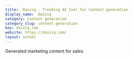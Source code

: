 ```yaml
---
title:  Daiviq - Trending AI tool for Content generation
display_name:  Daiviq
category: Content generation
category_slug: content-generation
key: daiviq_com
website: https://daiviq.com/
layout: aitool
---
```


Generated marketing content for sales.
